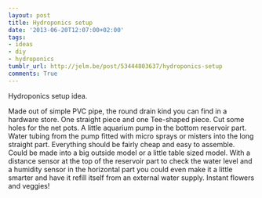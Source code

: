 ```yaml
---
layout: post
title: Hydroponics setup
date: '2013-06-20T12:07:00+02:00'
tags:
- ideas
- diy
- hydroponics
tumblr_url: http://jelm.be/post/53444803637/hydroponics-setup
comments: True
---
```



Hydroponics setup idea.
<!--more-->
Made out of simple PVC pipe, the round drain kind you can find in a hardware store. One straight piece and one Tee-shaped piece. Cut some holes for the net pots. A little aquarium pump in the bottom reservoir part. Water tubing from the pump fitted with micro sprays or misters into the long straight part. Everything should be fairly cheap and easy to assemble. Could be made into a big outside model or a little table sized model.
With a distance sensor at the top of the reservoir part to check the water level and a humidity sensor in the horizontal part you could even make it a little smarter and have it refill itself from an external water supply.
Instant flowers and veggies!
